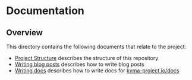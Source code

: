 # Documentation

## Overview

This directory contains the following documents that relate to the project:

- [Project Structure](./project-structure.md) describes the structure of this repository
- [Writing blog posts](./writing-blog-posts.md) describes how to write blog posts
- [Writing docs](./writing-docs.md) describes how to write docs for [kyma-project.io/docs](https://kyma-project.io/docs#)
